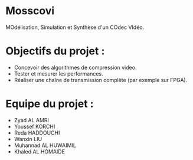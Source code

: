 Mosscovi
=
MOdélisation, Simulation et Synthèse d'un COdec VIdéo.


Objectifs du projet :
=
- Concevoir des algorithmes de compression video.
- Tester et mesurer les performances.
- Réaliser une chaîne de transmission complète (par exemple sur FPGA).


Equipe du projet :
=
- Zyad AL AMRI
- Youssef KORCHI
- Reda HADDOUCHI
- Wanxin LIU
- Muhannad AL HUWAIMIL
- Khaled AL HOMAIDE
